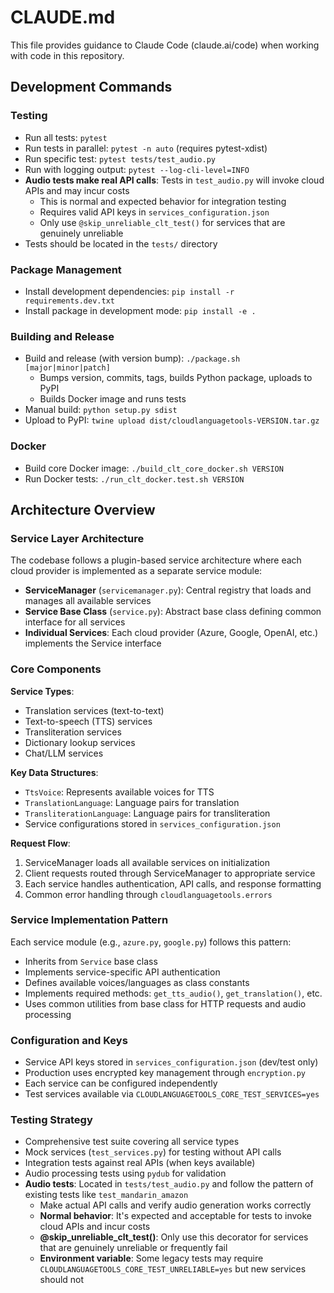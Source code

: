 # CLAUDE.md

This file provides guidance to Claude Code (claude.ai/code) when working with code in this repository.

## Development Commands

### Testing
- Run all tests: `pytest`
- Run tests in parallel: `pytest -n auto` (requires pytest-xdist)
- Run specific test: `pytest tests/test_audio.py`
- Run with logging output: `pytest --log-cli-level=INFO`
- **Audio tests make real API calls**: Tests in `test_audio.py` will invoke cloud APIs and may incur costs
  - This is normal and expected behavior for integration testing
  - Requires valid API keys in `services_configuration.json`
  - Only use `@skip_unreliable_clt_test()` for services that are genuinely unreliable
- Tests should be located in the `tests/` directory

### Package Management
- Install development dependencies: `pip install -r requirements.dev.txt`
- Install package in development mode: `pip install -e .`

### Building and Release
- Build and release (with version bump): `./package.sh [major|minor|patch]`
  - Bumps version, commits, tags, builds Python package, uploads to PyPI
  - Builds Docker image and runs tests
- Manual build: `python setup.py sdist`
- Upload to PyPI: `twine upload dist/cloudlanguagetools-VERSION.tar.gz`

### Docker
- Build core Docker image: `./build_clt_core_docker.sh VERSION`
- Run Docker tests: `./run_clt_docker.test.sh VERSION`

## Architecture Overview

### Service Layer Architecture
The codebase follows a plugin-based service architecture where each cloud provider is implemented as a separate service module:

- **ServiceManager** (`servicemanager.py`): Central registry that loads and manages all available services
- **Service Base Class** (`service.py`): Abstract base class defining common interface for all services
- **Individual Services**: Each cloud provider (Azure, Google, OpenAI, etc.) implements the Service interface

### Core Components

**Service Types**:
- Translation services (text-to-text)
- Text-to-speech (TTS) services 
- Transliteration services
- Dictionary lookup services
- Chat/LLM services

**Key Data Structures**:
- `TtsVoice`: Represents available voices for TTS
- `TranslationLanguage`: Language pairs for translation
- `TransliterationLanguage`: Language pairs for transliteration
- Service configurations stored in `services_configuration.json`

**Request Flow**:
1. ServiceManager loads all available services on initialization
2. Client requests routed through ServiceManager to appropriate service
3. Each service handles authentication, API calls, and response formatting
4. Common error handling through `cloudlanguagetools.errors`

### Service Implementation Pattern
Each service module (e.g., `azure.py`, `google.py`) follows this pattern:
- Inherits from `Service` base class
- Implements service-specific API authentication
- Defines available voices/languages as class constants
- Implements required methods: `get_tts_audio()`, `get_translation()`, etc.
- Uses common utilities from base class for HTTP requests and audio processing

### Configuration and Keys
- Service API keys stored in `services_configuration.json` (dev/test only)
- Production uses encrypted key management through `encryption.py`
- Each service can be configured independently
- Test services available via `CLOUDLANGUAGETOOLS_CORE_TEST_SERVICES=yes`

### Testing Strategy
- Comprehensive test suite covering all service types
- Mock services (`test_services.py`) for testing without API calls
- Integration tests against real APIs (when keys available)
- Audio processing tests using `pydub` for validation
- **Audio tests**: Located in `tests/test_audio.py` and follow the pattern of existing tests like `test_mandarin_amazon`
  - Make actual API calls and verify audio generation works correctly
  - **Normal behavior**: It's expected and acceptable for tests to invoke cloud APIs and incur costs
  - **@skip_unreliable_clt_test()**: Only use this decorator for services that are genuinely unreliable or frequently fail
  - **Environment variable**: Some legacy tests may require `CLOUDLANGUAGETOOLS_CORE_TEST_UNRELIABLE=yes` but new services should not